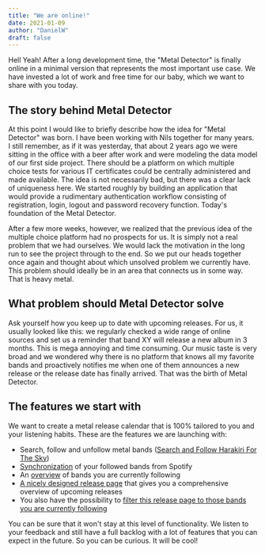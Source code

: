 ```yaml
---
title: "We are online!"
date: 2021-01-09
author: "DanielW"
draft: false
---
```


Hell Yeah! After a long development time, the "Metal Detector" is finally online in a minimal version that represents the most important use case. We have invested a lot of work and free time for our baby, which we want to share with you today.

## The story behind Metal Detector

At this point I would like to briefly describe how the idea for "Metal Detector" was born. I have been working with Nils together for many years. I still remember, as if it was yesterday, that about 2 years ago we were sitting in the office with a beer after work and were modeling the data model of our first side project. There should be a platform on which multiple choice tests for various IT certificates could be centrally administered and made available. The idea is not necessarily bad, but there was a clear lack of uniqueness here. We started roughly by building an application that would provide a rudimentary authentication workflow consisting of registration, login, logout and password recovery function. Today's foundation of the Metal Detector.

After a few more weeks, however, we realized that the previous idea of the multiple choice platform had no prospects for us. It is simply not a real problem that we had ourselves. We would lack the motivation in the long run to see the project through to the end. So we put our heads together once again and thought about which unsolved problem we currently have. This problem should ideally be in an area that connects us in some way. That is heavy metal.

## What problem should Metal Detector solve

Ask yourself how you keep up to date with upcoming releases. For us, it usually looked like this: we regularly checked a wide range of online sources and set us a reminder that band XY will release a new album in 3 months. This is mega annoying and time consuming. Our music taste is very broad and we wondered why there is no platform that knows all my favorite bands and proactively notifies me when one of them announces a new release or the release date has finally arrived. That was the birth of Metal Detector.

## The features we start with

We want to create a metal release calendar that is 100% tailored to you and your listening habits. These are the features we are launching with:

- Search, follow and unfollow metal bands ([Search and Follow Harakiri For The Sky](https://www.metal-detector.rocks/artists/search?query=Harakiri+for+the+Sky))
- [Synchronization](https://www.metal-detector.rocks/settings/spotify-synchronization) of your followed bands from Spotify
- An [overview](https://www.metal-detector.rocks/my-artists) of bands you are currently following
- [A nicely designed release page](https://www.metal-detector.rocks/releases) that gives you a comprehensive overview of upcoming releases
- You also have the possibility to [filter this release page to those bands you are currently following](https://www.metal-detector.rocks/releases?page=1&releases=my&sort=release_date&direction=asc)

You can be sure that it won't stay at this level of functionality. We listen to your feedback and still have a full backlog with a lot of features that you can expect in the future. So you can be curious. It will be cool!
